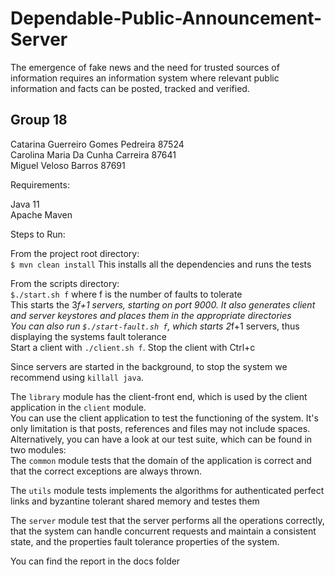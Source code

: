 # Dependable-Public-Announcement-Server
The emergence of fake news and the need for trusted sources of information requires an information system where relevant
 public information and facts can be posted, tracked and verified.

## Group 18
Catarina Guerreiro Gomes Pedreira 87524\
Carolina Maria Da Cunha Carreira 87641\
Miguel Veloso Barros 87691

Requirements:

Java 11\
Apache Maven

Steps to Run:

From the project root directory:\
`$ mvn clean install`
This installs all the dependencies and runs the tests

From the scripts directory:\
`$./start.sh f` where f is the number of faults to tolerate\
This starts the 3*f+1 servers, starting on port 9000. It also generates client and server keystores and places them in the appropriate directories\
You can also run `$./start-fault.sh f`, which starts 2*f+1 servers, thus displaying the systems fault tolerance\
Start a client with `./client.sh f`. Stop the client with Ctrl+c

Since servers are started in the background, to stop the system we recommend using `killall java`.

The `library` module has the client-front end, which is used by the client application in the `client` module.\
You can use the client application to test the functioning of the system. It's only limitation is that posts, references and files may not include spaces.\
Alternatively, you can have a look at our test suite, which can be found in two modules:\
The `common` module tests that the domain of the application is correct and that the correct exceptions are always thrown.

The `utils` module tests implements the algorithms for authenticated perfect links and byzantine tolerant shared memory and testes them

The `server` module test that the server performs all the operations correctly, that the system can handle concurrent requests and maintain a consistent state, and the properties fault tolerance properties of the system.


You can find the report in the docs folder


